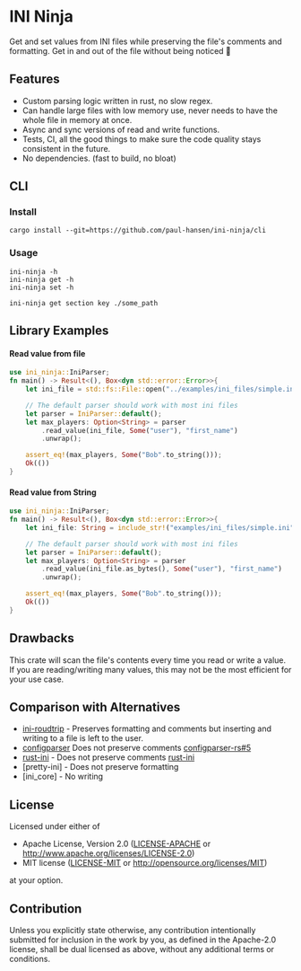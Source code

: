# INI Ninja

Get and set values from INI files while preserving the file's comments and formatting.
Get in and out of the file without being noticed 🥷


## Features

- Custom parsing logic written in rust, no slow regex.
- Can handle large files with low memory use, never needs to have the whole file in memory at once.
- Async and sync versions of read and write functions.
- Tests, CI, all the good things to make sure the code quality stays consistent in the future.
- No dependencies. (fast to build, no bloat)

## CLI

### Install
```ignore
cargo install --git=https://github.com/paul-hansen/ini-ninja/cli
```

### Usage

```ignore
ini-ninja -h
ini-ninja get -h
ini-ninja set -h
```

```ignore
ini-ninja get section key ./some_path
```

## Library Examples

#### Read value from file

```rust
use ini_ninja::IniParser;
fn main() -> Result<(), Box<dyn std::error::Error>>{
    let ini_file = std::fs::File::open("../examples/ini_files/simple.ini")?;

    // The default parser should work with most ini files
    let parser = IniParser::default();
    let max_players: Option<String> = parser
        .read_value(ini_file, Some("user"), "first_name")
        .unwrap();

    assert_eq!(max_players, Some("Bob".to_string()));
    Ok(())
}
```

#### Read value from String

```rust
use ini_ninja::IniParser;
fn main() -> Result<(), Box<dyn std::error::Error>>{
    let ini_file: String = include_str!("examples/ini_files/simple.ini").to_string();

    // The default parser should work with most ini files
    let parser = IniParser::default();
    let max_players: Option<String> = parser
        .read_value(ini_file.as_bytes(), Some("user"), "first_name")
        .unwrap();

    assert_eq!(max_players, Some("Bob".to_string()));
    Ok(())
}
```

## Drawbacks

This crate will scan the file's contents every time you read or write a value. If you are reading/writing many values, this may not be the most efficient for your use case.

## Comparison with Alternatives

- [ini-roudtrip](https://github.com/VorpalBlade/ini-roundtrip) - Preserves formatting and comments but inserting and writing to a file is left to the user.
- [configparser](https://github.com/QEDK/configparser-rs) Does not preserve comments [configparser-rs#5](https://github.com/QEDK/configparser-rs/issues/5)
- [rust-ini](https://github.com/zonyitoo/rust-ini) - Does not preserve comments [rust-ini](https://github.com/zonyitoo/rust-ini/issues/77)
- [pretty-ini] - Does not preserve formatting
- [ini_core] - No writing

## License

Licensed under either of

 * Apache License, Version 2.0
   ([LICENSE-APACHE](LICENSE-APACHE) or <http://www.apache.org/licenses/LICENSE-2.0>)
 * MIT license
   ([LICENSE-MIT](LICENSE-MIT) or <http://opensource.org/licenses/MIT>)

at your option.

## Contribution

Unless you explicitly state otherwise, any contribution intentionally submitted
for inclusion in the work by you, as defined in the Apache-2.0 license, shall be
dual licensed as above, without any additional terms or conditions.
